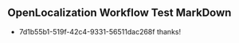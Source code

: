 ## OpenLocalization Workflow Test MarkDown
* 7d1b55b1-519f-42c4-9331-56511dac268f thanks!

<!--HONumber=Jul16_HO4-->


